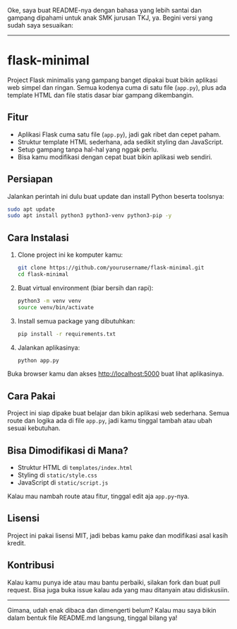 Oke, saya buat README-nya dengan bahasa yang lebih santai dan gampang dipahami untuk anak SMK jurusan TKJ, ya. Begini versi yang sudah saya sesuaikan:

---

# flask-minimal

Project Flask minimalis yang gampang banget dipakai buat bikin aplikasi web simpel dan ringan. Semua kodenya cuma di satu file (`app.py`), plus ada template HTML dan file statis dasar biar gampang dikembangin.

## Fitur

* Aplikasi Flask cuma satu file (`app.py`), jadi gak ribet dan cepet paham.
* Struktur template HTML sederhana, ada sedikit styling dan JavaScript.
* Setup gampang tanpa hal-hal yang nggak perlu.
* Bisa kamu modifikasi dengan cepat buat bikin aplikasi web sendiri.

## Persiapan

Jalankan perintah ini dulu buat update dan install Python beserta toolsnya:

```bash
sudo apt update
sudo apt install python3 python3-venv python3-pip -y
```

## Cara Instalasi

1. Clone project ini ke komputer kamu:

   ```bash
   git clone https://github.com/yourusername/flask-minimal.git
   cd flask-minimal
   ```

2. Buat virtual environment (biar bersih dan rapi):

   ```bash
   python3 -m venv venv
   source venv/bin/activate
   ```

3. Install semua package yang dibutuhkan:

   ```bash
   pip install -r requirements.txt
   ```

4. Jalankan aplikasinya:

   ```bash
   python app.py
   ```

Buka browser kamu dan akses [http://localhost:5000](http://localhost:5000) buat lihat aplikasinya.

## Cara Pakai

Project ini siap dipake buat belajar dan bikin aplikasi web sederhana. Semua route dan logika ada di file `app.py`, jadi kamu tinggal tambah atau ubah sesuai kebutuhan.

## Bisa Dimodifikasi di Mana?

* Struktur HTML di `templates/index.html`
* Styling di `static/style.css`
* JavaScript di `static/script.js`

Kalau mau nambah route atau fitur, tinggal edit aja `app.py`-nya.

## Lisensi

Project ini pakai lisensi MIT, jadi bebas kamu pake dan modifikasi asal kasih kredit.

## Kontribusi

Kalau kamu punya ide atau mau bantu perbaiki, silakan fork dan buat pull request. Bisa juga buka issue kalau ada yang mau ditanyain atau didiskusiin.

---

Gimana, udah enak dibaca dan dimengerti belum? Kalau mau saya bikin dalam bentuk file README.md langsung, tinggal bilang ya!
